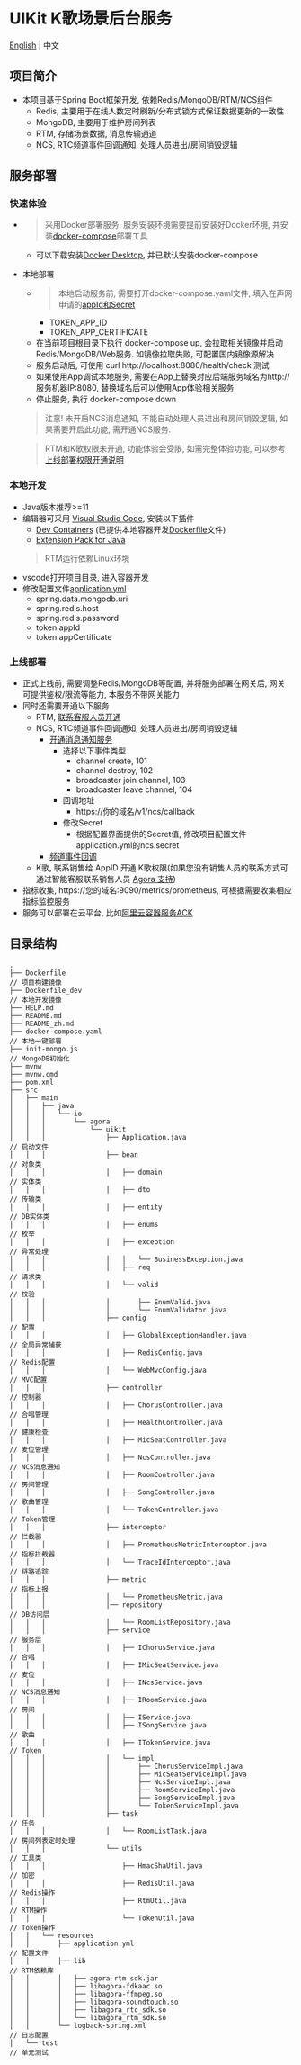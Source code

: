 # UIKit K歌场景后台服务
[English](README.md) | 中文
## 项目简介
- 本项目基于Spring Boot框架开发, 依赖Redis/MongoDB/RTM/NCS组件
    - Redis, 主要用于在线人数定时刷新/分布式锁方式保证数据更新的一致性
    - MongoDB, 主要用于维护房间列表
    - RTM, 存储场景数据, 消息传输通道
    - NCS, RTC频道事件回调通知, 处理人员进出/房间销毁逻辑

## 服务部署
### 快速体验
- > 采用Docker部署服务, 服务安装环境需要提前安装好Docker环境, 并安装[docker-compose](https://docs.docker.com/compose/)部署工具
    - 可以下载安装[Docker Desktop](https://www.docker.com/products/docker-desktop/), 并已默认安装docker-compose
- 本地部署
    - > 本地启动服务前, 需要打开docker-compose.yaml文件, 填入在声网申请的[appId和Secret](https://docs.agora.io/cn/Agora%20Platform/get_appid_token?platform=All%20Platforms#%E8%8E%B7%E5%8F%96-app-id)
        - TOKEN_APP_ID
        - TOKEN_APP_CERTIFICATE
    - 在当前项目根目录下执行 docker-compose up, 会拉取相关镜像并启动Redis/MongoDB/Web服务. 如镜像拉取失败, 可配置国内镜像源解决
    - 服务启动后, 可使用 curl http://localhost:8080/health/check 测试
    - 如果使用App调试本地服务, 需要在App上替换对应后端服务域名为http://服务机器IP:8080, 替换域名后可以使用App体验相关服务
    - 停止服务, 执行 docker-compose down

    > 注意! 未开启NCS消息通知, 不能自动处理人员进出和房间销毁逻辑, 如果需要开启此功能, 需开通NCS服务.
    
    > RTM和K歌权限未开通, 功能体验会受限, 如需完整体验功能, 可以参考[上线部署权限开通说明](#上线部署)

### 本地开发
- Java版本推荐>=11
- 编辑器可采用 [Visual Studio Code](https://code.visualstudio.com/), 安装以下插件
    - [Dev Containers](https://marketplace.visualstudio.com/items?itemName=ms-vscode-remote.remote-containers) (已提供本地容器开发[Dockerfile](Dockerfile_dev)文件)
    - [Extension Pack for Java](https://marketplace.visualstudio.com/items?itemName=vscjava.vscode-java-pack)
    > RTM运行依赖Linux环境
- vscode打开项目目录, 进入容器开发
- 修改配置文件[application.yml](src/main/resources/application.yml)
    - spring.data.mongodb.uri
    - spring.redis.host
    - spring.redis.password
    - token.appId
    - token.appCertificate

### 上线部署
- 正式上线前, 需要调整Redis/MongoDB等配置, 并将服务部署在网关后, 网关可提供鉴权/限流等能力, 本服务不带网关能力
- 同时还需要开通以下服务
    - RTM, [联系客服人员开通](https://www.shengwang.cn)
    - NCS, RTC频道事件回调通知, 处理人员进出/房间销毁逻辑
        - [开通消息通知服务
    ](https://docs.agora.io/cn/video-call-4.x/enable_webhook_ncs?platform=All%20Platforms)
            - 选择以下事件类型
                - channel create, 101
                - channel destroy, 102
                - broadcaster join channel, 103
                - broadcaster leave channel, 104
            - 回调地址
                - https://你的域名/v1/ncs/callback
            - 修改Secret
                - 根据配置界面提供的Secret值, 修改项目配置文件application.yml的ncs.secret
        - [频道事件回调
    ](https://docs.agora.io/cn/video-call-4.x/rtc_channel_event?platform=All%20Platforms)
    - K歌, 联系销售给 AppID 开通 K歌权限(如果您没有销售人员的联系方式可通过智能客服联系销售人员 [Agora 支持](https://agora-ticket.agora.io/))
- 指标收集, https://您的域名:9090/metrics/prometheus, 可根据需要收集相应指标监控服务
- 服务可以部署在云平台, 比如[阿里云容器服务ACK](https://www.alibabacloud.com/zh/product/kubernetes)

## 目录结构
```
.
├── Dockerfile                                                          // 项目构建镜像
├── Dockerfile_dev                                                      // 本地开发镜像
├── HELP.md
├── README.md
├── README_zh.md
├── docker-compose.yaml                                                 // 本地一键部署
├── init-mongo.js                                                       // MongoDB初始化
├── mvnw
├── mvnw.cmd
├── pom.xml
├── src
│   ├── main
│   │   ├── java
│   │   │   └── io
│   │   │       └── agora
│   │   │           └── uikit
│   │   │               ├── Application.java                            // 启动文件
│   │   │               ├── bean                                        // 对象类
│   │   │               │   ├── domain                                  // 实体类
│   │   │               │   ├── dto                                     // 传输类
│   │   │               │   ├── entity                                  // DB实体类
│   │   │               │   ├── enums                                   // 枚举
│   │   │               │   ├── exception                               // 异常处理
│   │   │               │   │   └── BusinessException.java
│   │   │               │   ├── req                                     // 请求类
│   │   │               │   └── valid                                   // 校验
│   │   │               │       ├── EnumValid.java
│   │   │               │       └── EnumValidator.java
│   │   │               ├── config                                      // 配置
│   │   │               │   ├── GlobalExceptionHandler.java             // 全局异常捕获
│   │   │               │   ├── RedisConfig.java                        // Redis配置
│   │   │               │   └── WebMvcConfig.java                       // MVC配置
│   │   │               ├── controller                                  // 控制器
│   │   │               │   ├── ChorusController.java                   // 合唱管理
│   │   │               │   ├── HealthController.java                   // 健康检查
│   │   │               │   ├── MicSeatController.java                  // 麦位管理
│   │   │               │   ├── NcsController.java                      // NCS消息通知
│   │   │               │   ├── RoomController.java                     // 房间管理
│   │   │               │   ├── SongController.java                     // 歌曲管理
│   │   │               │   └── TokenController.java                    // Token管理
│   │   │               ├── interceptor                                 // 拦截器
│   │   │               │   ├── PrometheusMetricInterceptor.java        // 指标拦截器
│   │   │               │   └── TraceIdInterceptor.java                 // 链路追踪
│   │   │               ├── metric                                      // 指标上报
│   │   │               │   └── PrometheusMetric.java
│   │   │               │── repository                                  // DB访问层
│   │   │               │   └── RoomListRepository.java
│   │   │               ├── service                                     // 服务层
│   │   │               │   ├── IChorusService.java                     // 合唱
│   │   │               │   ├── IMicSeatService.java                    // 麦位
│   │   │               │   ├── INcsService.java                        // NCS消息通知
│   │   │               │   ├── IRoomService.java                       // 房间
│   │   │               │   ├── IService.java
│   │   │               │   ├── ISongService.java                       // 歌曲
│   │   │               │   ├── ITokenService.java                      // Token
│   │   │               │   └── impl
│   │   │               │       ├── ChorusServiceImpl.java
│   │   │               │       ├── MicSeatServiceImpl.java
│   │   │               │       ├── NcsServiceImpl.java
│   │   │               │       ├── RoomServiceImpl.java
│   │   │               │       ├── SongServiceImpl.java
│   │   │               │       └── TokenServiceImpl.java
│   │   │               ├── task                                        // 任务
│   │   │               │   └── RoomListTask.java                       // 房间列表定时处理
│   │   │               └── utils                                       // 工具类
│   │   │                   ├── HmacShaUtil.java                        // 加密
│   │   │                   ├── RedisUtil.java                          // Redis操作
│   │   │                   ├── RtmUtil.java                            // RTM操作
│   │   │                   └── TokenUtil.java                          // Token操作
│   │   └── resources
│   │       ├── application.yml                                         // 配置文件
│   │       ├── lib                                                     // RTM依赖库
│   │       │   ├── agora-rtm-sdk.jar
│   │       │   ├── libagora-fdkaac.so
│   │       │   ├── libagora-ffmpeg.so
│   │       │   ├── libagora-soundtouch.so
│   │       │   ├── libagora_rtc_sdk.so
│   │       │   └── libagora_rtm_sdk.so
│   │       └── logback-spring.xml                                      // 日志配置
│   └── test                                                            // 单元测试
```


